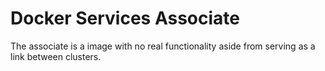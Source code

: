 # Docker Services Associate

The associate is a image with no real functionality aside from serving as a link between clusters.
